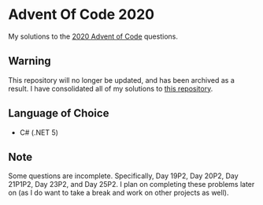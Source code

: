 # Advent Of Code 2020
My solutions to the [2020 Advent of Code](https://adventofcode.com/2020) questions.

## Warning
This repository will no longer be updated, and has been archived as a result. I have consolidated all of my solutions to [this repository](https://github.com/ewang2002/AdventOfCode). 

## Language of Choice
- C# (.NET 5)

## Note
 Some questions are incomplete. Specifically, Day 19P2, Day 20P2, Day 21P1P2, Day 23P2, and Day 25P2. I plan on completing these problems later on (as I do want to take a break and work on other projects as well). 
